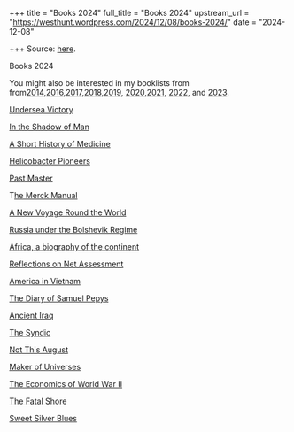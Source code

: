 +++
title = "Books 2024"
full_title = "Books 2024"
upstream_url = "https://westhunt.wordpress.com/2024/12/08/books-2024/"
date = "2024-12-08"

+++
Source: [here](https://westhunt.wordpress.com/2024/12/08/books-2024/).

Books 2024

You might also be interested in my booklists from from[2014](https://westhunt.wordpress.com/2014/12/11/books/),[2016](https://westhunt.wordpress.com/2016/12/04/books-2016/),[2017,](https://westhunt.wordpress.com/2017/12/14/books-2017/)[2018,](https://westhunt.wordpress.com/2018/12/02/books-2018/)[2019](https://westhunt.wordpress.com/2019/12/09/books-2019/),
[2020,](https://westhunt.wordpress.com/2020/12/14/books-2020/)[2021](https://westhunt.wordpress.com/2021/12/18/books-2021/),
[2022](https://wordpress.com/post/westhunt.wordpress.com/5445), and [2023](https://westhunt.wordpress.com/2023/12/19/books-2023/).

[Undersea Victory](https://amzn.to/3ONWsjj)

[In the Shadow of Man](https://amzn.to/4g3omDY)

[A Short History of Medicine](https://amzn.to/4f96B4E)

[Helicobacter Pioneers](https://amzn.to/4f9gek7)

[Past Master](https://amzn.to/3ZHCrB2)

T[he Merck Manual](https://amzn.to/3ZIvHD4)

[A New Voyage Round the World](https://amzn.to/4gsrAkh)

[Russia under the Bolshevik Regime](https://amzn.to/3OLUJea)

[Africa, a biography of the continent](https://amzn.to/3VxfkXt)

[Reflections on Net Assessment](https://amzn.to/3VsAhD5)

[America in Vietnam](https://amzn.to/4fdvLPI)

[The Diary of Samuel Pepys](https://amzn.to/3B5SSOo)

[Ancient Iraq](https://amzn.to/4f7bvz9)

[The Syndic](https://amzn.to/3ZJeJ7N)

[Not This August](https://amzn.to/4gjYF1q)

[Maker of Universes](https://amzn.to/3ZtS1yO)

[The Economics of World War II](https://amzn.to/49tY7UB)

[The Fatal Shore](https://amzn.to/3BfM94p)

[Sweet Silver Blues](https://amzn.to/3BkBxRS)

<div id="atatags-370373-67a1de4c973b7">

</div>

<div id="atatags-26942-67a1de4c973fb">

</div>
